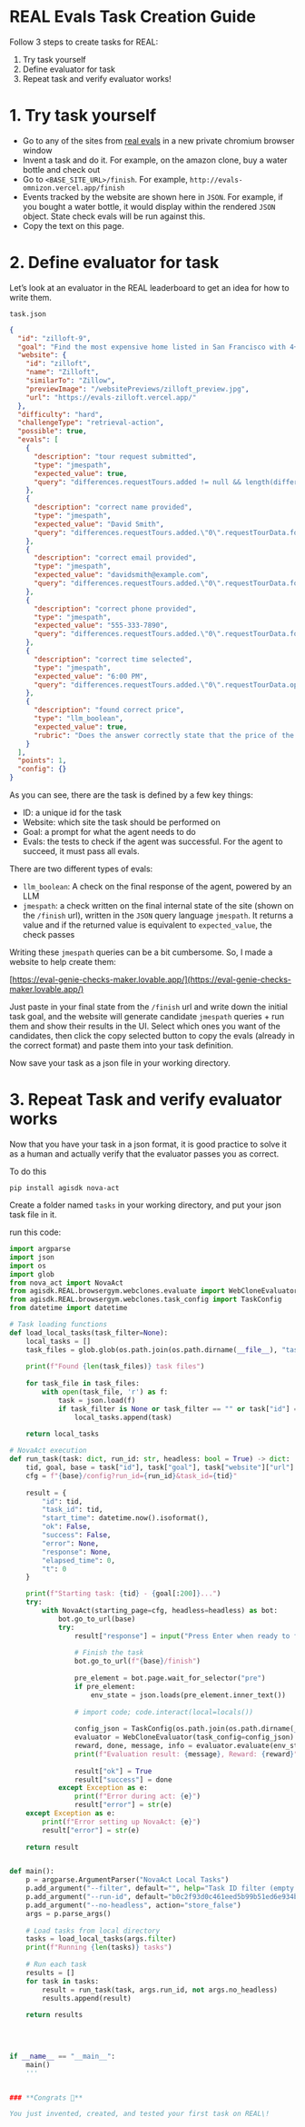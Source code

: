 # REAL Evals Task Creation Guide

Follow 3 steps to create tasks for REAL:

1. Try task yourself  
2. Define evaluator for task  
3. Repeat task and verify evaluator works\!

# 1\. Try task yourself

* Go to any of the sites from [real evals](http://realevals.xyz) in a new private chromium browser window  
* Invent a task and do it. For example, on the amazon clone, buy a water bottle and check out  
* Go to `<BASE_SITE_URL>/finish`. For example, `http://evals-omnizon.vercel.app/finish`  
* Events tracked by the website are shown here in `JSON`. For example, if you bought a water bottle, it would display within the rendered `JSON` object. State check evals will be run against this.  
* Copy the text on this page. 

# 2\. Define evaluator for task

Let’s look at an evaluator in the REAL leaderboard to get an idea for how to write them.

`task.json`

```json
{
  "id": "zilloft-9",
  "goal": "Find the most expensive home listed in San Francisco with 4+ bedrooms and request a tour for 6:00 PM on the earliest possible date. Use these contact details: Name: David Smith, Email: davidsmith@example.com, Phone: 555-333-7890. What is the price of this home?",
  "website": {
    "id": "zilloft",
    "name": "Zilloft",
    "similarTo": "Zillow",
    "previewImage": "/websitePreviews/zilloft_preview.jpg",
    "url": "https://evals-zilloft.vercel.app/"
  },
  "difficulty": "hard",
  "challengeType": "retrieval-action",
  "possible": true,
  "evals": [
    {
      "description": "tour request submitted",
      "type": "jmespath",
      "expected_value": true,
      "query": "differences.requestTours.added != null && length(differences.requestTours.added) > `0`"
    },
    {
      "description": "correct name provided",
      "type": "jmespath",
      "expected_value": "David Smith",
      "query": "differences.requestTours.added.\"0\".requestTourData.formValues.name"
    },
    {
      "description": "correct email provided",
      "type": "jmespath",
      "expected_value": "davidsmith@example.com",
      "query": "differences.requestTours.added.\"0\".requestTourData.formValues.email"
    },
    {
      "description": "correct phone provided",
      "type": "jmespath",
      "expected_value": "555-333-7890",
      "query": "differences.requestTours.added.\"0\".requestTourData.formValues.phone"
    },
    {
      "description": "correct time selected",
      "type": "jmespath",
      "expected_value": "6:00 PM",
      "query": "differences.requestTours.added.\"0\".requestTourData.options[0].time"
    },
    {
      "description": "found correct price",
      "type": "llm_boolean",
      "expected_value": true,
      "rubric": "Does the answer correctly state that the price of the most expensive home in San Francisco with 4+ bedrooms is $4,985,000?"
    }
  ],
  "points": 1,
  "config": {}
}
```


As you can see, there are the task is defined by a few key things:

* ID: a unique id for the task  
* Website: which site the task should be performed on  
* Goal: a prompt for what the agent needs to do  
* Evals: the tests to check if the agent was successful. For the agent to succeed, it must pass all evals.

There are two different types of evals:

* `llm_boolean`: A check on the final response of the agent, powered by an LLM  
* `jmespath`: a check written on the final internal state of the site (shown on the `/finish` url), written in the `JSON` query language `jmespath`. It returns a value and if the returned value is equivalent to `expected_value`, the check passes

Writing these `jmespath` queries can be a bit cumbersome. So, I made a website to help create them:

[https://eval-genie-checks-maker.lovable.app/](https://eval-genie-checks-maker.lovable.app/)

Just paste in your final state from the `/finish` url and write down the initial task goal, and the website will generate candidate `jmespath` queries \+ run them and show their results in the UI. Select which ones you want of the candidates, then click the copy selected button to copy the evals (already in the correct format) and paste them into your task definition. 

Now save your task as a json file in your working directory.

# 3\. Repeat Task and verify evaluator works

Now that you have your task in a json format, it is good practice to solve it as a human and actually verify that the evaluator passes you as correct.

To do this 

`pip install agisdk nova-act`

Create a folder named `tasks` in your working directory, and put your json task file in it.

 run this code:

```python
import argparse
import json
import os
import glob
from nova_act import NovaAct
from agisdk.REAL.browsergym.webclones.evaluate import WebCloneEvaluator
from agisdk.REAL.browsergym.webclones.task_config import TaskConfig
from datetime import datetime

# Task loading functions
def load_local_tasks(task_filter=None):
    local_tasks = []
    task_files = glob.glob(os.path.join(os.path.dirname(__file__), "tasks/*.json"))
    
    print(f"Found {len(task_files)} task files")
    
    for task_file in task_files:
        with open(task_file, 'r') as f:
            task = json.load(f)
            if task_filter is None or task_filter == "" or task["id"] == task_filter:
                local_tasks.append(task)
    
    return local_tasks

# NovaAct execution
def run_task(task: dict, run_id: str, headless: bool = True) -> dict:
    tid, goal, base = task["id"], task["goal"], task["website"]["url"]
    cfg = f"{base}/config?run_id={run_id}&task_id={tid}"
    
    result = {
        "id": tid,
        "task_id": tid,
        "start_time": datetime.now().isoformat(),
        "ok": False,
        "success": False,
        "error": None,
        "response": None,
        "elapsed_time": 0,
        "t": 0
    }

    print(f"Starting task: {tid} - {goal[:200]}...")
    try:
        with NovaAct(starting_page=cfg, headless=headless) as bot:
            bot.go_to_url(base)
            try:
                result["response"] = input("Press Enter when ready to finish:")
                
                # Finish the task
                bot.go_to_url(f"{base}/finish")
                    
                pre_element = bot.page.wait_for_selector("pre")
                if pre_element:
                    env_state = json.loads(pre_element.inner_text())
                
                # import code; code.interact(local=locals())
                
                config_json = TaskConfig(os.path.join(os.path.dirname(__file__), f"tasks/{tid}"), is_path=True)
                evaluator = WebCloneEvaluator(task_config=config_json)
                reward, done, message, info = evaluator.evaluate(env_state=env_state, model_response=result["response"])
                print(f"Evaluation result: {message}, Reward: {reward}")
                
                result["ok"] = True
                result["success"] = done
            except Exception as e:
                print(f"Error during act: {e}")
                result["error"] = str(e)
    except Exception as e:
        print(f"Error setting up NovaAct: {e}")
        result["error"] = str(e)
            
    return result


def main():
    p = argparse.ArgumentParser("NovaAct Local Tasks")
    p.add_argument("--filter", default="", help="Task ID filter (empty for all tasks)")
    p.add_argument("--run-id", default="b0c2f93d0c461eed5b99b51ed6e934baa600ba0907185edd93c949ab20f34d21")
    p.add_argument("--no-headless", action="store_false")
    args = p.parse_args()
    
    # Load tasks from local directory
    tasks = load_local_tasks(args.filter)    
    print(f"Running {len(tasks)} tasks")
    
    # Run each task
    results = []
    for task in tasks:
        result = run_task(task, args.run_id, not args.no_headless)
        results.append(result)
    
    return results
    
    


if __name__ == "__main__":
    main()
    '''


### **Congrats 🎉**

You just invented, created, and tested your first task on REAL\!